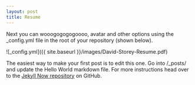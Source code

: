 ```yaml
---
layout: post
title: Resume
---
```


Next you can wooogogogogoooo, avatar and other options using the _config.yml file in the root of your repository (shown below).

![_config.yml]({{ site.baseurl }}/images/David-Storey-Resume.pdf)

The easiest way to make your first post is to edit this one. Go into /_posts/ and update the Hello World markdown file. For more instructions head over to the [Jekyll Now repository](https://github.com/barryclark/jekyll-now) on GitHub.
